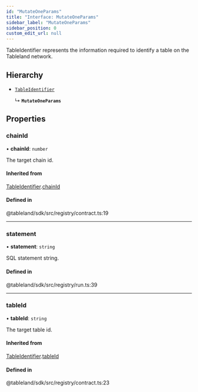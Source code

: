```yaml
---
id: "MutateOneParams"
title: "Interface: MutateOneParams"
sidebar_label: "MutateOneParams"
sidebar_position: 0
custom_edit_url: null
---
```


TableIdentifier represents the information required to identify a table on the Tableland network.

## Hierarchy

- [`TableIdentifier`](TableIdentifier.md)

  ↳ **`MutateOneParams`**

## Properties

### chainId

• **chainId**: `number`

The target chain id.

#### Inherited from

[TableIdentifier](TableIdentifier.md).[chainId](TableIdentifier.md#chainid)

#### Defined in

@tableland/sdk/src/registry/contract.ts:19

___

### statement

• **statement**: `string`

SQL statement string.

#### Defined in

@tableland/sdk/src/registry/run.ts:39

___

### tableId

• **tableId**: `string`

The target table id.

#### Inherited from

[TableIdentifier](TableIdentifier.md).[tableId](TableIdentifier.md#tableid)

#### Defined in

@tableland/sdk/src/registry/contract.ts:23
